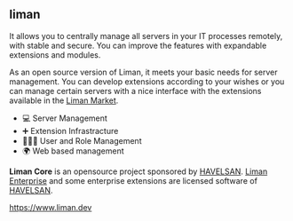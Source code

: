 ## liman

It allows you to centrally manage all servers in your IT processes remotely, with stable and secure. You can improve the features with expandable extensions and modules.

As an open source version of Liman, it meets your basic needs for server management. You can develop extensions according to your wishes or you can manage certain servers with a nice interface with the extensions available in the [Liman Market](https://market.liman.dev).

* :computer: Server Management
* :heavy_plus_sign:	Extension Infrastracture
* :people_holding_hands: User and Role Management
* :earth_africa: Web based management 

**Liman Core** is an opensource project sponsored by [HAVELSAN](https://www.havelsan.com.tr). [Liman Enterprise](https://liman.havelsan.com.tr) and some enterprise extensions are licensed software of [HAVELSAN](https://www.havelsan.com.tr).

https://www.liman.dev
